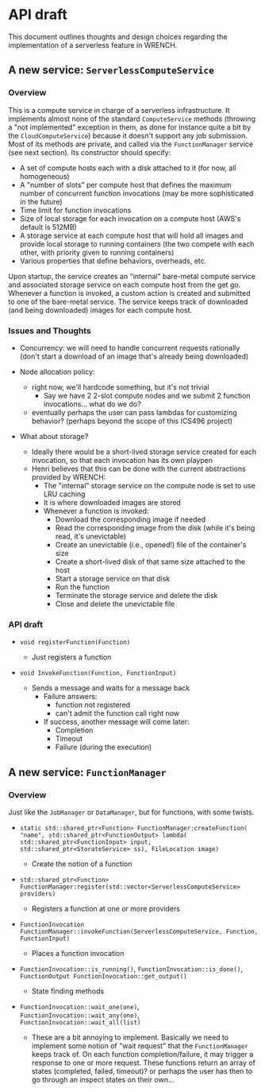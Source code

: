 # API draft

This document outlines thoughts and design choices regarding the implementation
of a serverless feature in WRENCH.

## A new service: `ServerlessComputeService`

### Overview

This is a compute service in charge of a serverless infrastructure. It
implements almost none of the standard `ComputeService` methods (throwing a
"not implemented" exception in them, as done for instance quite a bit by
the `CloudComputeService`) because it doesn't support any job submission.
Most of its methods are private, and called via the `FunctionManager`
service (see next section).  Its constructor should specify:
  - A set of compute hosts each with a disk attached to it (for now, all homogeneous)
  - A "number of slots" per compute host that defines the maximum number of concurrent function invocations (may be more sophisticated in the future)
  - Time limit for function invocations
  - Size of local storage for each invocation on a compute host (AWS's default is 512MB)
  - A storage service at each compute host that will hold all images and provide local storage to running containers (the two compete with each other, with priority given to running containers)
  - Various properties that define behaviors, overheads, etc.

Upon startup, the service creates an "internal" bare-metal compute service and associated storage service on each compute host from the get go. Whenever a function is invoked, a custom action is created and submitted to one of the bare-metal service. The service keeps track of downloaded (and being downloaded) images for each compute host. 

### Issues and Thoughts

  - Concurrency: we will need to handle concurrent requests rationally (don't start a download of an image that's already being downloaded)

  - Node allocation policy: 
    - right now, we'll hardcode something, but it's not trivial
      - Say we have 2 2-slot compute nodes and we submit 2 function invocations... what do we do? 
    - eventually perhaps the user can pass lambdas for customizing behavior? (perhaps beyond the scope of this ICS496 project)

  - What about storage?
    - Ideally there would be a short-lived storage service created for each invocation, so that each invocation has its own playpen
    - Henri believes that this can be done with the current abstractions provided by WRENCH:
      - The "internal" storage service on the compute node is set to use LRU caching
      - It is where downloaded images are stored
      - Whenever a function is invoked: 
        - Download the corresponding image if needed
        - Read the corresponding image from the disk (while it's being read, it's unevictable)
        - Create an unevictable (i.e., opened!) file of the container's size
        - Create a short-lived disk of that same size attached to the host
        - Start a storage service on that disk
        - Run the function
        - Terminate the storage service and delete the disk
        - Close and delete the unevictable file

### API draft

  - `void registerFunction(Function)`
    - Just registers a function

  - `void InvokeFunction(Function, FunctionInput)`
    - Sends a message and waits for a message back
      - Failure answers:
		- function not registered
		- can't admit the function call right now
	  - If success, another message will come later:
		- Completion
		- Timeout
		- Failure (during the execution)

## A new service: `FunctionManager`

### Overview

Just like the `JobManager` or `DataManager`, but for functions, with some twists. 

  - `static std::shared_ptr<Function> FunctionManager:createFunction( "name", std::shared_ptr<FunctionOutput> lambda( std::shared_ptr<FunctionInput> input, std::shared_ptr<StorateService> ss), FileLocation image)`
    - Create the notion of a function

  - `std::shared_ptr<Function> FunctionManager:register(std::vector<ServerlessComputeService> providers)`
    - Registers a function at one or more providers

  - `FunctionInvocation FunctionManager::invokeFunction(ServerlessComputeService, Function, FunctionInput)` 
    - Places a function invocation

  - `FunctionInvocation::is_running()`, `FunctionInvocation::is_done()`, `FunctionOutput FunctionInvocation::get_output()`
    - State finding methods

  - `FunctionInvocation::wait_one(one)`, `FunctionInvocation::wait_any(one)`, `FunctionInvocation::wait_all(list)`
    - These are a bit annoying to implement.  Basically we need to implement some notion of "wait request" that the `FunctionManager` keeps track of. On each function completion/failure, it may trigger a response to one or more request.  These functions return an array of states (completed, failed, timeout)? or perhaps the user has then to go through an inspect states on their own...

	

		

